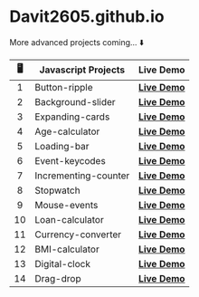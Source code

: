 # Davit2605.github.io

More advanced projects coming... ⬇️ 

| 🖥️ | Javascript Projects | Live Demo                                                       |
|:---:|---------------------|:---------------------------------------------------------------:|
| 1   | Button-ripple       | **[Live Demo](https://davit2605.github.io/Button-ripple/)**     |
| 2   | Background-slider   | **[Live Demo](https://davit2605.github.io/Background-slider/)** |
| 3   | Expanding-cards     | **[Live Demo](https://davit2605.github.io/Expanding-cards/)**   |
| 4   |Age-calculator|**[Live Demo](https://davit2605.github.io/Age-calculator/)**|
| 5   |Loading-bar|**[Live Demo](https://davit2605.github.io/Loading-bar/)**|
| 6   | Event-keycodes     | **[Live Demo](https://davit2605.github.io/Event-keycodes/)**   |
| 7   | Incrementing-counter     | **[Live Demo](https://davit2605.github.io/Incrementing-counter/)**   |
| 8   | Stopwatch     | **[Live Demo](https://davit2605.github.io/Stopwatch/)**   |
| 9   | Mouse-events     | **[Live Demo](https://davit2605.github.io/Mouse-events/)**   |
| 10   | Loan-calculator     | **[Live Demo](https://davit2605.github.io/Loan-calculator/)**   |
| 11   | Currency-converter     | **[Live Demo](https://davit2605.github.io/Currency-converter/)**   |
| 12   | BMI-calculator     | **[Live Demo](https://davit2605.github.io/BMI-calculator/)**   |
| 13   | Digital-clock     | **[Live Demo](https://davit2605.github.io/Digital-clock/)**   |
| 14   | Drag-drop     | **[Live Demo](https://davit2605.github.io/Drag-drop/)**   |
